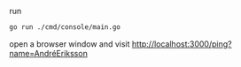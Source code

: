 run

```bash
go run ./cmd/console/main.go
```

open a browser window and visit [http://localhost:3000/ping?name=AndréEriksson](http://localhost:3000/ping?name=AndréEriksson)
